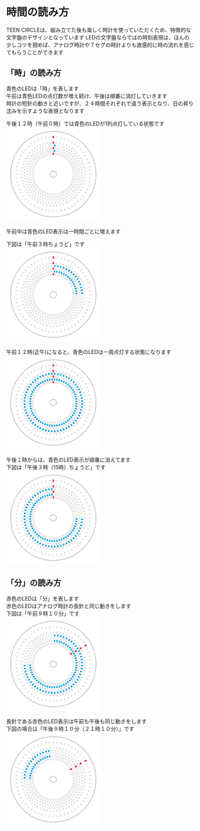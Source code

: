 # 時間の読み方

TEEN CIRCLEは、組み立てた後も楽しく時計を使っていただくため、特徴的な文字盤のデザインとなっています
LEDの文字盤ならではの時刻表現は、ほんの少しコツを掴めば、アナログ時計や７セグの時計よりも直感的に時の流れを感じてもらうことができます  
  
## 「時」の読み方  
青色のLEDは「時」を表します  
午前は青色LEDの点灯数が増え続け、午後は順番に消灯していきます  
時計の短針の動きと近いですが、２４時間それぞれで違う表示となり、日の昇り沈みを示すような表現となります  

午後１２時（午前０時）では青色のLEDが1列点灯している状態です  
<img src="../image/image_dial_01.jpg" width=50% title="文字盤_0:00"> 
  
午前中は青色のLED表示は一時間ごとに増えます  

下図は「午前３時ちょうど」です  
<img src="../image/image_dial_02.jpg" width=50% title="文字盤_3:00">  
  
午前１２時(正午)になると、青色のLEDは一周点灯する状態になります  
<img src="../image/image_dial_03.jpg" width=50% title="文字盤_12:00">  
  
午後１時からは、青色のLED表示が順番に消えてます  
下図は「午後３時（15時）ちょうど」です  
<img src="../image/image_dial_04.jpg" width=50% title="文字盤_15:00">  

## 「分」の読み方  
赤色のLEDは「分」を表します  
赤色のLEDはアナログ時計の長針と同じ動きをします  
下図は「午前９時１０分」です  
<img src="../image/image_dial_05.jpg" width=50% title="文字盤_9:10">  

長針である赤色のLED表示は午前も午後も同じ動きをします  
下図の場合は「午後９時１０分（２１時１０分）」です  
<img src="../image/image_dial_06.jpg" width=50% title="文字盤_21:10"> 

